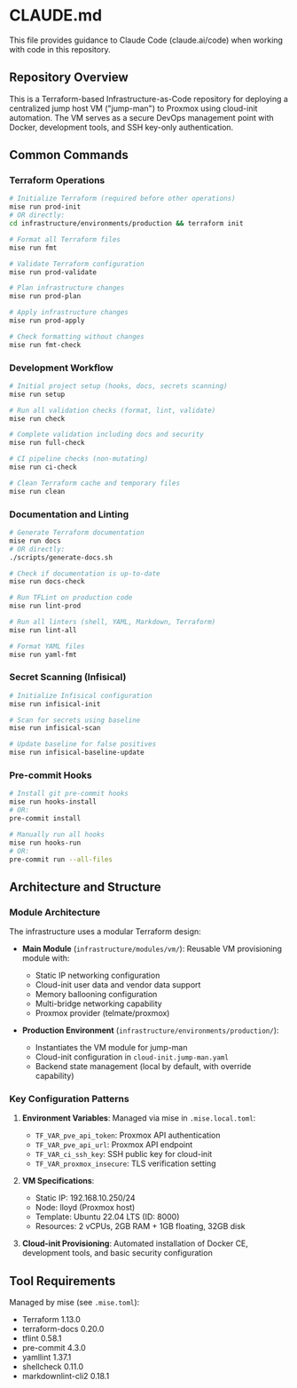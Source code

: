 # CLAUDE.md

This file provides guidance to Claude Code (claude.ai/code) when working with code in this repository.

## Repository Overview

This is a Terraform-based Infrastructure-as-Code repository for deploying a centralized jump host VM ("jump-man") to Proxmox using cloud-init automation. The VM serves as a secure DevOps management point with Docker, development tools, and SSH key-only authentication.

## Common Commands

### Terraform Operations

```bash
# Initialize Terraform (required before other operations)
mise run prod-init
# OR directly:
cd infrastructure/environments/production && terraform init

# Format all Terraform files
mise run fmt

# Validate Terraform configuration
mise run prod-validate

# Plan infrastructure changes
mise run prod-plan

# Apply infrastructure changes
mise run prod-apply

# Check formatting without changes
mise run fmt-check
```

### Development Workflow

```bash
# Initial project setup (hooks, docs, secrets scanning)
mise run setup

# Run all validation checks (format, lint, validate)
mise run check

# Complete validation including docs and security
mise run full-check

# CI pipeline checks (non-mutating)
mise run ci-check

# Clean Terraform cache and temporary files
mise run clean
```

### Documentation and Linting

```bash
# Generate Terraform documentation
mise run docs
# OR directly:
./scripts/generate-docs.sh

# Check if documentation is up-to-date
mise run docs-check

# Run TFLint on production code
mise run lint-prod

# Run all linters (shell, YAML, Markdown, Terraform)
mise run lint-all

# Format YAML files
mise run yaml-fmt
```

### Secret Scanning (Infisical)

```bash
# Initialize Infisical configuration
mise run infisical-init

# Scan for secrets using baseline
mise run infisical-scan

# Update baseline for false positives
mise run infisical-baseline-update
```

### Pre-commit Hooks

```bash
# Install git pre-commit hooks
mise run hooks-install
# OR:
pre-commit install

# Manually run all hooks
mise run hooks-run
# OR:
pre-commit run --all-files
```

## Architecture and Structure

### Module Architecture

The infrastructure uses a modular Terraform design:

- **Main Module** (`infrastructure/modules/vm/`): Reusable VM provisioning module with:
  - Static IP networking configuration
  - Cloud-init user data and vendor data support
  - Memory ballooning configuration
  - Multi-bridge networking capability
  - Proxmox provider (telmate/proxmox)

- **Production Environment** (`infrastructure/environments/production/`):
  - Instantiates the VM module for jump-man
  - Cloud-init configuration in `cloud-init.jump-man.yaml`
  - Backend state management (local by default, with override capability)

### Key Configuration Patterns

1. **Environment Variables**: Managed via mise in `.mise.local.toml`:
   - `TF_VAR_pve_api_token`: Proxmox API authentication
   - `TF_VAR_pve_api_url`: Proxmox API endpoint
   - `TF_VAR_ci_ssh_key`: SSH public key for cloud-init
   - `TF_VAR_proxmox_insecure`: TLS verification setting

2. **VM Specifications**:
   - Static IP: 192.168.10.250/24
   - Node: lloyd (Proxmox host)
   - Template: Ubuntu 22.04 LTS (ID: 8000)
   - Resources: 2 vCPUs, 2GB RAM + 1GB floating, 32GB disk

3. **Cloud-init Provisioning**: Automated installation of Docker CE, development tools, and basic security configuration

## Tool Requirements

Managed by mise (see `.mise.toml`):
- Terraform 1.13.0
- terraform-docs 0.20.0
- tflint 0.58.1
- pre-commit 4.3.0
- yamllint 1.37.1
- shellcheck 0.11.0
- markdownlint-cli2 0.18.1
